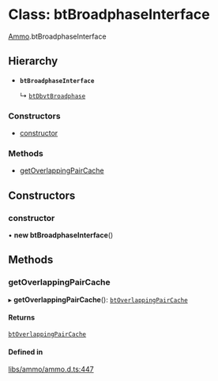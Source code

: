 # Class: btBroadphaseInterface

[Ammo](../modules/Ammo.md).btBroadphaseInterface

## Hierarchy

- **`btBroadphaseInterface`**

  ↳ [`btDbvtBroadphase`](Ammo.btDbvtBroadphase.md)


### Constructors

- [constructor](Ammo.btBroadphaseInterface.md#constructor)

### Methods

- [getOverlappingPairCache](Ammo.btBroadphaseInterface.md#getoverlappingpaircache)

## Constructors

### constructor

• **new btBroadphaseInterface**()

## Methods

### getOverlappingPairCache

▸ **getOverlappingPairCache**(): [`btOverlappingPairCache`](Ammo.btOverlappingPairCache.md)

#### Returns

[`btOverlappingPairCache`](Ammo.btOverlappingPairCache.md)

#### Defined in

[libs/ammo/ammo.d.ts:447](https://github.com/Orillusion/orillusion/blob/main/src/libs/ammo/ammo.d.ts#L447)
